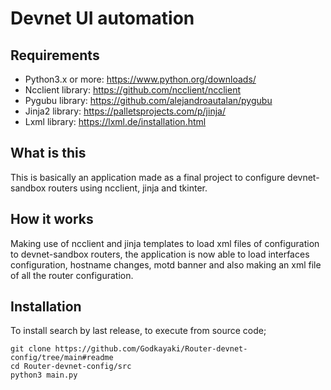 # Devnet UI automation

## Requirements
- Python3.x or more: https://www.python.org/downloads/
- Ncclient library: https://github.com/ncclient/ncclient
- Pygubu library: https://github.com/alejandroautalan/pygubu
- Jinja2 library: https://palletsprojects.com/p/jinja/
- Lxml library: https://lxml.de/installation.html

## What is this
This is basically an application made as a final project to configure devnet-sandbox routers using ncclient, jinja and tkinter.

## How it works
Making use of ncclient and jinja templates to load xml files of configuration to devnet-sandbox routers, the application is now able to load interfaces configuration, hostname changes, motd banner and also making an xml file of all the router configuration.

## Installation
To install search by last release, to execute from source code;
```
git clone https://github.com/Godkayaki/Router-devnet-config/tree/main#readme
cd Router-devnet-config/src
python3 main.py
```
